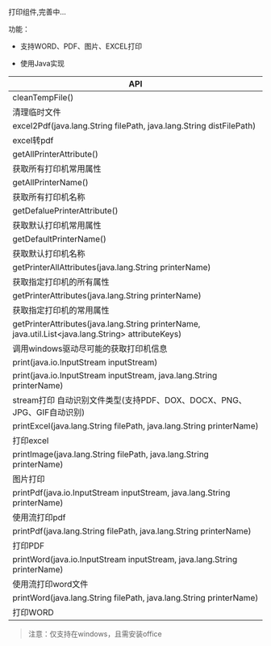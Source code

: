 打印组件,完善中...

功能：

- 支持WORD、PDF、图片、EXCEL打印

- 使用Java实现



| API                                                                                 |
| -------------------------------------------------------------------------------------------------- |
| cleanTempFile()                                                                                    |
| 清理临时文件                                                                                 |
| excel2Pdf(java.lang.String filePath, java.lang.String distFilePath)                                |
| excel转pdf                                                                                        |
| getAllPrinterAttribute()                                                                           |
| 获取所有打印机常用属性                                                                  |
| getAllPrinterName()                                                                                |
| 获取所有打印机名称                                                                        |
| getDefaluePrinterAttribute()                                                                       |
| 获取默认打印机常用属性                                                                  |
| getDefaultPrinterName()                                                                            |
| 获取默认打印机名称                                                                        |
| getPrinterAllAttributes(java.lang.String printerName)                                              |
| 获取指定打印机的所有属性                                                               |
| getPrinterAttributes(java.lang.String printerName)                                                 |
| 获取指定打印机的常用属性                                                               |
| getPrinterAttributes(java.lang.String printerName, java.util.List<java.lang.String> attributeKeys) |
| 调用windows驱动尽可能的获取打印机信息                                               |
| print(java.io.InputStream inputStream)                                                             |
| print(java.io.InputStream inputStream, java.lang.String printerName)                               |
| stream打印 自动识别文件类型(支持PDF、DOX、DOCX、PNG、JPG、GIF自动识别)        |
| printExcel(java.lang.String filePath, java.lang.String printerName)                                |
| 打印excel                                                                                        |
| printImage(java.lang.String filePath, java.lang.String printerName)                                |
| 图片打印                                                                                       |
| printPdf(java.io.InputStream inputStream, java.lang.String printerName)                            |
| 使用流打印pdf                                                                                 |
| printPdf(java.lang.String filePath, java.lang.String printerName)                                  |
| 打印PDF                                                                                          |
| printWord(java.io.InputStream inputStream, java.lang.String printerName)                           |
| 使用流打印word文件                                                                          |
| printWord(java.lang.String filePath, java.lang.String printerName)                                 |
| 打印WORD



> 注意：仅支持在windows，且需安装office